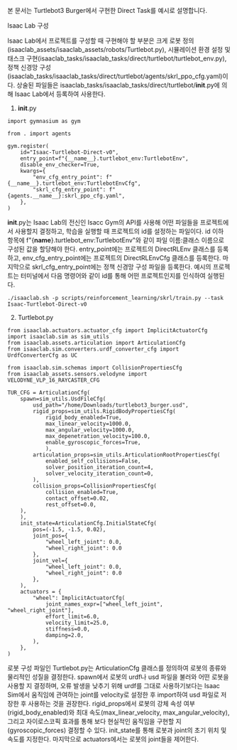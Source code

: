 본 문서는 Turtlebot3 Burger에서 구현한 Direct Task를 예시로 설명합니다.

Isaac Lab 구성

  Isaac Lab에서 프로젝트를 구성할 때 구현해야 할 부분은 크게 로봇 정의(isaaclab_assets/isaaclab_assets/robots/Turtlebot.py), 시뮬레이션 환경 설정 및 태스크 구현(isaaclab_tasks/isaaclab_tasks/direct/turtlebot/turtlebot_env.py), 정책 신경망 구성(isaaclab_tasks/isaaclab_tasks/direct/turtlebot/agents/skrl_ppo_cfg.yaml)이다. 상술된 파일들은 isaaclab_tasks/isaaclab_tasks/direct/turtlebot/__init__.py에 의해 Isaac Lab에서 등록하여 사용한다.

1. __init__.py

```
import gymnasium as gym

from . import agents

gym.register(
    id="Isaac-Turtlebot-Direct-v0",
    entry_point=f"{__name__}.turtlebot_env:TurtlebotEnv",
    disable_env_checker=True,
    kwargs={
        "env_cfg_entry_point": f"{__name__}.turtlebot_env:TurtlebotEnvCfg",
        "skrl_cfg_entry_point": f"{agents.__name__}:skrl_ppo_cfg.yaml",
    },
)
```

  __init__.py는 Isaac Lab의 전신인 Isacc Gym의 API를 사용해 어떤 파일들을 프로젝트에서 사용할지 결정하고, 학습을 실행할 때 프로젝트의 id를 설정하는 파일이다. id 이하 항목에 f"{__name__}.turtlebot_env:TurtlebotEnv"와 같이 파일 이름:클래스 이름으로 구성된 값을 할당해야 한다. entry_point에는 프로젝트의 DirectRLEnv 클래스를 등록하고, env_cfg_entry_point에는 프로젝트의 DirectRLEnvCfg 클래스를 등록한다. 마지막으로 skrl_cfg_entry_point에는 정책 신경망 구성 파일을 등록한다.
  예시의 프로젝트는 터미널에서 다음 명령어와 같이 id를 통해 어떤 프로젝트인지를 인식하여 실행된다.
```
./isaaclab.sh -p scripts/reinforcement_learning/skrl/train.py --task Isaac-Turtlebot-Direct-v0 
```

2. Turtlebot.py

```
from isaaclab.actuators.actuator_cfg import ImplicitActuatorCfg
import isaaclab.sim as sim_utils
from isaaclab.assets.articulation import ArticulationCfg
from isaaclab.sim.converters.urdf_converter_cfg import UrdfConverterCfg as UC

from isaaclab.sim.schemas import CollisionPropertiesCfg
from isaaclab_assets.sensors.velodyne import VELODYNE_VLP_16_RAYCASTER_CFG

TUR_CFG = ArticulationCfg(
    spawn=sim_utils.UsdFileCfg(
        usd_path="/home/Downloads/turtlebot3_burger.usd",
        rigid_props=sim_utils.RigidBodyPropertiesCfg(
            rigid_body_enabled=True,
            max_linear_velocity=1000.0,
            max_angular_velocity=1000.0,
            max_depenetration_velocity=100.0,
            enable_gyroscopic_forces=True,
            ),
        articulation_props=sim_utils.ArticulationRootPropertiesCfg(
            enabled_self_collisions=False,
            solver_position_iteration_count=4,
            solver_velocity_iteration_count=0,
        ),
        collision_props=CollisionPropertiesCfg(
            collision_enabled=True,
            contact_offset=0.02,
            rest_offset=0.0,
    ),
    ),
    init_state=ArticulationCfg.InitialStateCfg(
        pos=(-1.5, -1.5, 0.02),
        joint_pos={
            "wheel_left_joint": 0.0,
            "wheel_right_joint": 0.0
        },
        joint_vel={
            "wheel_left_joint": 0.0,
            "wheel_right_joint": 0.0
        },
    ),
    actuators = {
        "wheel": ImplicitActuatorCfg(
            joint_names_expr=["wheel_left_joint", "wheel_right_joint"],
            effort_limit=6.0,        
            velocity_limit=25.0,     
            stiffness=0.0,           
            damping=2.0,             
        ),
    },
)
```
  로봇 구성 파일인 Turtlebot.py는 ArticulationCfg 클래스를 정의하여 로봇의 종류와 물리적인 성질을 결정한다. spawn에서 로봇의 urdf나 usd 파일을 불러와 어떤 로봇을 사용할 지 결정하며, 오류 발생을 낮추기 위해 urdf를 그대로 사용하기보다는 Isaac Sim에서 움직임에 관여하는 joint를 velocity로 설정한 후 import하여 usd 파일로 저장한 후 사용하는 것을 권장한다. rigid_props에서 로봇의 강체 속성 여부(rigid_body_enabled)와 최대 속도(max_linear_velocity, max_angular_velocity), 그리고 자이로스코픽 효과를 통해 보다 현실적인 움직임을 구현할 지(gyroscopic_forces) 결정할 수 있다. init_state를 통해 로봇과 joint의 초기 위치 및 속도를 지정한다. 마지막으로 actuators에서는 로봇의 joint들을 제어한다.
